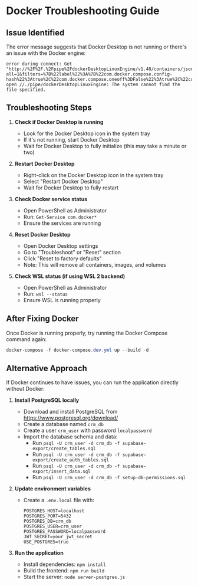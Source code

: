 # Docker Troubleshooting Guide

## Issue Identified
The error message suggests that Docker Desktop is not running or there's an issue with the Docker engine:

```
error during connect: Get "http://%2F%2F.%2Fpipe%2FdockerDesktopLinuxEngine/v1.48/containers/json?all=1&filters=%7B%22label%22%3A%7B%22com.docker.compose.config-hash%22%3Atrue%2C%22com.docker.compose.oneoff%3DFalse%22%3Atrue%2C%22com.docker.compose.project%3Dagentview%22%3Atrue%2C%22com.docker.compose.service%3Dapp%22%3Atrue%7D%7D": open //./pipe/dockerDesktopLinuxEngine: The system cannot find the file specified.
```

## Troubleshooting Steps

1. **Check if Docker Desktop is running**
   - Look for the Docker Desktop icon in the system tray
   - If it's not running, start Docker Desktop
   - Wait for Docker Desktop to fully initialize (this may take a minute or two)

2. **Restart Docker Desktop**
   - Right-click on the Docker Desktop icon in the system tray
   - Select "Restart Docker Desktop"
   - Wait for Docker Desktop to fully restart

3. **Check Docker service status**
   - Open PowerShell as Administrator
   - Run: `Get-Service com.docker*`
   - Ensure the services are running

4. **Reset Docker Desktop**
   - Open Docker Desktop settings
   - Go to "Troubleshoot" or "Reset" section
   - Click "Reset to factory defaults"
   - Note: This will remove all containers, images, and volumes

5. **Check WSL status (if using WSL 2 backend)**
   - Open PowerShell as Administrator
   - Run: `wsl --status`
   - Ensure WSL is running properly

## After Fixing Docker

Once Docker is running properly, try running the Docker Compose command again:

```powershell
docker-compose -f docker-compose.dev.yml up --build -d
```

## Alternative Approach

If Docker continues to have issues, you can run the application directly without Docker:

1. **Install PostgreSQL locally**
   - Download and install PostgreSQL from https://www.postgresql.org/download/
   - Create a database named `crm_db`
   - Create a user `crm_user` with password `localpassword`
   - Import the database schema and data:
     - Run `psql -U crm_user -d crm_db -f supabase-export/create_tables.sql`
     - Run `psql -U crm_user -d crm_db -f supabase-export/create_auth_tables.sql`
     - Run `psql -U crm_user -d crm_db -f supabase-export/insert_data.sql`
     - Run `psql -U crm_user -d crm_db -f setup-db-permissions.sql`

2. **Update environment variables**
   - Create a `.env.local` file with:
     ```
     POSTGRES_HOST=localhost
     POSTGRES_PORT=5432
     POSTGRES_DB=crm_db
     POSTGRES_USER=crm_user
     POSTGRES_PASSWORD=localpassword
     JWT_SECRET=your_jwt_secret
     USE_POSTGRES=true
     ```

3. **Run the application**
   - Install dependencies: `npm install`
   - Build the frontend: `npm run build`
   - Start the server: `node server-postgres.js`